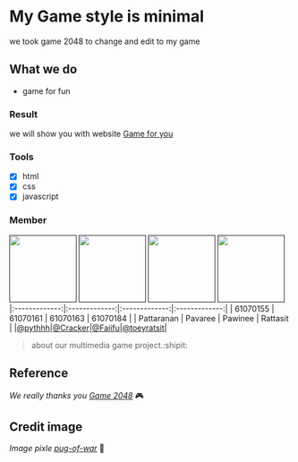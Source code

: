 # My Game style is minimal
  we took game 2048 to change and edit to my game

## What we do
* game for fun

### Result
  we will show you with website [Game for you](https)

### Tools
  - [x] html
  - [x] css
  - [x] javascript

### Member
<a href=""><img src="https://scontent.fbkk22-2.fna.fbcdn.net/v/t1.0-9/49552288_1950063791777887_6708105022128783360_n.jpg?_nc_cat=103&_nc_eui2=AeGZdIHZt7L4f5AnBqYMVniC7_TG6ZP6gefUug7Xefq4hSrxIKLYPiqtipd5gZAFd9ivgWu6X9r-GWM6JAiuy2tLMhCURZh1DDwli-0ZCq_zlA&_nc_ht=scontent.fbkk22-2.fna&oh=66e41ce717b6257577e0a9f883be563c&oe=5D15ABF5" width="120" height="120"></a>
<a href=""><img src="https://scontent.fbkk22-1.fna.fbcdn.net/v/t1.0-9/32671987_1759429694113482_2658669208165941248_n.jpg?_nc_cat=111&_nc_eui2=AeEKnpVy7SK6iX9ST9o4zvz7L7D3pSILQ846vlkDWyPVZn1Ln_VULmQy25hSzBkvD0lNug5fRJxMm1kuZciqDgX8EyzZmR1LQIZnOi6CIlLTVg&_nc_ht=scontent.fbkk22-1.fna&oh=3359066c514c517716d25f6535e05bfe&oe=5CDCB602" width="120" height="120"></a>
<a href=""><img src="https://scontent.fbkk22-2.fna.fbcdn.net/v/t1.0-9/46843970_1604012506411927_620130351976546304_n.jpg?_nc_cat=107&_nc_eui2=AeEBxGHyD6dMCNH_066jqYaJS3S3_R5Ibype5SlN55LqaoGPPOFSy1uQFT0s1QCxPn0wz2rlzshNERFB4yzPoQbt8ibOz8TAQQeYLWdeC8lI4A&_nc_ht=scontent.fbkk22-2.fna&oh=31da56f74e50d7c919e0c01ec967ed83&oe=5D102727" width="120" height="120"></a>
<a href=""><img src="https://scontent.fbkk22-2.fna.fbcdn.net/v/t1.0-1/52880646_1801715299934306_3827360011617566720_n.jpg?_nc_cat=107&_nc_eui2=AeHYzKZwiEncrphOVSK5gNDAMWj67zLa2VZ8GL658nnaW2sI-bfv6HTyDjd6sB5hhro94nUUOs6SpWNLPzlyDistJOjlaJo1L3fshJl37uob5A&_nc_ht=scontent.fbkk22-2.fna&oh=3b6ed07e275dd202f511e6aab61466a0&oe=5D0C37E3" width="120" height="120"></a>
|:-------------:|:-------------:|:-------------:|:-------------:|
| 61070155      | 61070161      | 61070163      | 61070184      |
| Pattaranan    | Pavaree       | Pawinee       | Rattasit      |
|[@pythhh](https://github.com/pythhh)|[@Cracker](https://github.com/Pavaree)|[@Faiifu](https://github.com/Faiifu)|[@toeyratsit](https://github.com/toeyratsit)|
> about our multimedia game project.:shipit:

## Reference
 *We really thanks you [Game 2048](https://play2048.co/)* :video_game:
 ## Credit image
 *Image pixle [pug-of-war](http://pug-of-war.tumblr.com/)* :art:
